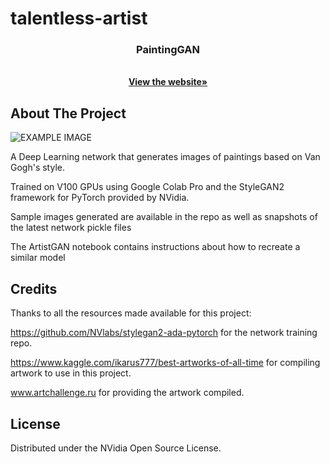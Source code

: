 # talentless-artist


<h3 align="center">PaintingGAN</h3>

  <p align="center">
    <br />
    <a href="https://mattprodani.github.io/talentless-artist/web/index.html"><strong>View the website»</strong></a>
    <br />
  </p>
</div>






<!-- ABOUT THE PROJECT -->
## About The Project

![EXAMPLE IMAGE](https://mattprodani.github.io/talentless-artist/libraries/gogh_512_52i/generated/seed0232.png)

A Deep Learning network that generates images of paintings based on Van Gogh's style.

Trained on V100 GPUs using Google Colab Pro and the StyleGAN2 framework for PyTorch provided by NVidia.

Sample images generated are available in the repo as well as snapshots of the latest network pickle files

The ArtistGAN notebook contains instructions about how to recreate a similar model



## Credits
Thanks to all the resources made available for this project:

https://github.com/NVlabs/stylegan2-ada-pytorch for the network training repo.

https://www.kaggle.com/ikarus777/best-artworks-of-all-time for compiling artwork to use in this project.

www.artchallenge.ru for providing the artwork compiled.



<!-- LICENSE -->
## License

Distributed under the NVidia Open Source License. 
